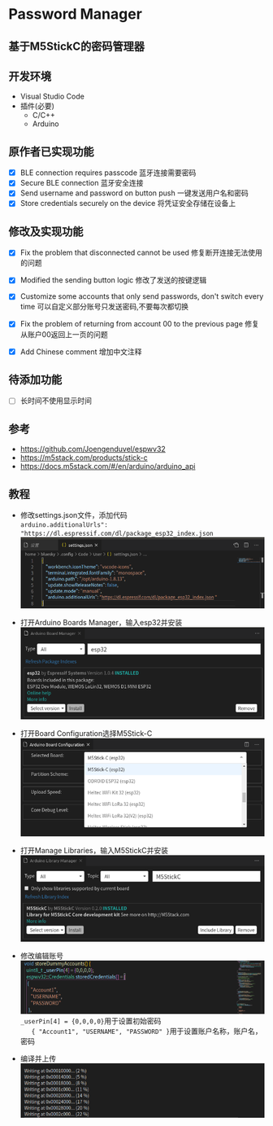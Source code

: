 # Password Manager
## 基于M5StickC的密码管理器

## 开发环境
- Visual Studio Code
-  插件(必要)
    - C/C++
    - Arduino
  
## 原作者已实现功能
* [x] BLE connection requires passcode 蓝牙连接需要密码
* [x] Secure BLE connection 蓝牙安全连接
* [x] Send username and password on button push 一键发送用户名和密码
* [x] Store credentials securely on the device 将凭证安全存储在设备上

## 修改及实现功能
* [x] Fix the problem that disconnected cannot be used 修复断开连接无法使用的问题  
* [x] Modified the sending button logic 修改了发送的按键逻辑
* [x] Customize some accounts that only send passwords, don't switch every time 可以自定义部分账号只发送密码,不要每次都切换
* [x] Fix the problem of returning from account 00 to the previous page 修复从账户00返回上一页的问题
* [x] Add Chinese comment 增加中文注释  
  

## 待添加功能  
* [ ] 长时间不使用显示时间

## 参考
- https://github.com/Joengenduvel/espwv32
- https://m5stack.com/products/stick-c
- https://docs.m5stack.com/#/en/arduino/arduino_api

## 教程
- 修改settings.json文件，添加代码  
`arduino.additionalUrls": "https://dl.espressif.com/dl/package_esp32_index.json`
![](doc/settings_json.png)  

- 打开Arduino Boards Manager，输入esp32并安装
![](doc/arduino%20board%20manager.png)  

- 打开Board Configuration选择M5Stick-C
  ![](doc/board%20configuration.png)  

- 打开Manage Libraries，输入M5StickC并安装  
![](doc/library_manager.png)  

- 修改编辑账号  
![](doc/password.png)  
`_userPin[4] = {0,0,0,0}`用于设置初始密码  
`   {
      "Account1",
      "USERNAME",
      "PASSWORD"
    }`用于设置账户名称，账户名，密码

- 编译并上传  
![](doc/upload.png)  
  

  